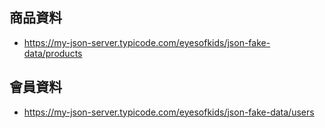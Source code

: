 ## 商品資料

- https://my-json-server.typicode.com/eyesofkids/json-fake-data/products

## 會員資料

- https://my-json-server.typicode.com/eyesofkids/json-fake-data/users